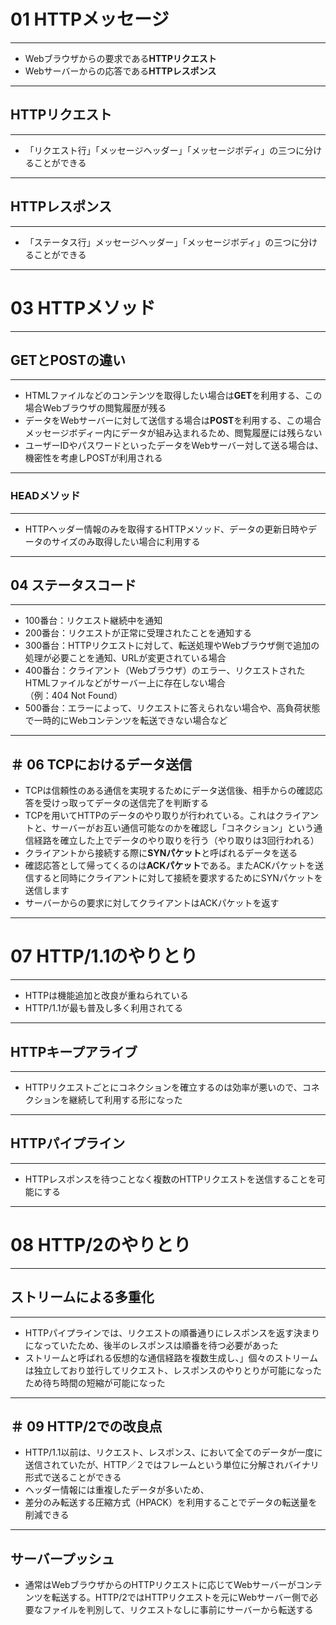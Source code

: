 # 01 HTTPメッセージ
---
- Webブラウザからの要求である**HTTPリクエスト**
- Webサーバーからの応答である**HTTPレスポンス**
---
## HTTPリクエスト
---
- 「リクエスト行」「メッセージヘッダー」「メッセージボディ」の三つに分けることができる
---
## HTTPレスポンス
---
- 「ステータス行」メッセージヘッダー」「メッセージボディ」の三つに分けることができる
---
# 03 HTTPメソッド
---
## GETとPOSTの違い
---
- HTMLファイルなどのコンテンツを取得したい場合は**GET**を利用する、この場合Webブラウザの閲覧履歴が残る
- データをWebサーバーに対して送信する場合は**POST**を利用する、この場合メッセージボディー内にデータが組み込まれるため、閲覧履歴には残らない
- ユーザーIDやパスワードといったデータをWebサーバー対して送る場合は、機密性を考慮しPOSTが利用される
---
### HEADメソッド
---
- HTTPヘッダー情報のみを取得するHTTPメソッド、データの更新日時やデータのサイズのみ取得したい場合に利用する
---
## 04 ステータスコード
---
- 100番台：リクエスト継続中を通知
- 200番台：リクエストが正常に受理されたことを通知する
- 300番台：HTTPリクエストに対して、転送処理やWebブラウザ側で追加の処理が必要ことを通知、URLが変更されている場合
- 400番台：クライアント（Webブラウザ）のエラー、リクエストされたHTMLファイルなどがサーバー上に存在しない場合<br>（例：404 Not Found）
- 500番台：エラーによって、リクエストに答えられない場合や、高負荷状態で一時的にWebコンテンツを転送できない場合など
---
＃ 06 TCPにおけるデータ送信
---
- TCPは信頼性のある通信を実現するためにデータ送信後、相手からの確認応答を受けっ取ってデータの送信完了を判断する
- TCPを用いてHTTPのデータのやり取りが行われている。これはクライアントと、サーバーがお互い通信可能なのかを確認し「コネクション」という通信経路を確立した上でデータのやり取りを行う（やり取りは3回行われる）
- クライアントから接続する際に**SYNパケット**と呼ばれるデータを送る
- 確認応答として帰ってくるのは**ACKパケット**である。またACKパケットを送信すると同時にクライアントに対して接続を要求するためにSYNパケットを送信します
- サーバーからの要求に対してクライアントはACKパケットを返す
---
# 07 HTTP/1.1のやりとり
---
- HTTPは機能追加と改良が重ねられている
- HTTP/1.1が最も普及し多く利用されてる
---
## HTTPキープアライブ
---
- HTTPリクエストごとにコネクションを確立するのは効率が悪いので、コネクションを継続して利用する形になった
---
## HTTPパイプライン
---
- HTTPレスポンスを待つことなく複数のHTTPリクエストを送信することを可能にする
---
# 08 HTTP/2のやりとり
---
## ストリームによる多重化
---
- HTTPパイプラインでは、リクエストの順番通りにレスポンスを返す決まりになっていたため、後半のレスポンスは順番を待つ必要があった
- ストリームと呼ばれる仮想的な通信経路を複数生成し、」個々のストリームは独立しており並行してリクエスト、レスポンスのやりとりが可能になったため待ち時間の短縮が可能になった
---
＃ 09 HTTP/2での改良点
---
- HTTP/1.1以前は、リクエスト、レスポンス、において全てのデータが一度に送信されていたが、HTTP／２ではフレームという単位に分解されバイナリ形式で送ることができる
- ヘッダー情報には重複したデータが多いため、
- 差分のみ転送する圧縮方式（HPACK）を利用することでデータの転送量を削減できる
---
## サーバープッシュ
- 通常はWebブラウザからのHTTPリクエストに応じてWebサーバーがコンテンツを転送する。HTTP/2ではHTTPリクエストを元にWebサーバー側で必要なファイルを判別して、リクエストなしに事前にサーバーから転送する
